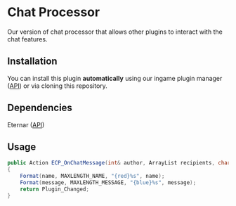 # Chat Processor
Our version of chat processor that allows other plugins to interact with the chat features.

## Installation

You can install this plugin **automatically** using our ingame plugin manager ([API](https://github.com/Eternar/API)) or via cloning this repository.

## Dependencies
Eternar ([API](https://github.com/Eternar/API))

## Usage
```C#
public Action ECP_OnChatMessage(int& author, ArrayList recipients, char[] flagstring, char[] name, char[] message, bool& processcolors, bool& removecolors)
{
	Format(name, MAXLENGTH_NAME, "{red}%s", name);
	Format(message, MAXLENGTH_MESSAGE, "{blue}%s", message);
	return Plugin_Changed;
}
```
